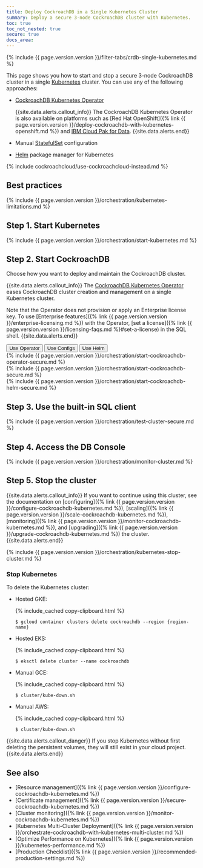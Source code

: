 ```yaml
---
title: Deploy CockroachDB in a Single Kubernetes Cluster
summary: Deploy a secure 3-node CockroachDB cluster with Kubernetes.
toc: true
toc_not_nested: true
secure: true
docs_area:
---
```


{% include {{ page.version.version }}/filter-tabs/crdb-single-kubernetes.md %}

This page shows you how to start and stop a secure 3-node CockroachDB cluster in a single [Kubernetes](http://kubernetes.io/) cluster. You can use any of the following approaches:

- [CockroachDB Kubernetes Operator](https://github.com/cockroachdb/cockroach-operator)

    {{site.data.alerts.callout_info}}
    The CockroachDB Kubernetes Operator is also available on platforms such as [Red Hat OpenShift]({% link {{ page.version.version }}/deploy-cockroachdb-with-kubernetes-openshift.md %}) and [IBM Cloud Pak for Data](https://www.ibm.com/products/cloud-pak-for-data).
    {{site.data.alerts.end}}

- Manual [StatefulSet](http://kubernetes.io/docs/concepts/abstractions/controllers/statefulsets/) configuration

- [Helm](https://helm.sh/) package manager for Kubernetes

{% include cockroachcloud/use-cockroachcloud-instead.md %}

## Best practices

{% include {{ page.version.version }}/orchestration/kubernetes-limitations.md %}

## Step 1. Start Kubernetes

{% include {{ page.version.version }}/orchestration/start-kubernetes.md %}

## Step 2. Start CockroachDB

Choose how you want to deploy and maintain the CockroachDB cluster.

{{site.data.alerts.callout_info}}
The [CockroachDB Kubernetes Operator](https://github.com/cockroachdb/cockroach-operator) eases CockroachDB cluster creation and management on a single Kubernetes cluster.

Note that the Operator does not provision or apply an Enterprise license key. To use [Enterprise features]({% link {{ page.version.version }}/enterprise-licensing.md %}) with the Operator, [set a license]({% link {{ page.version.version }}/licensing-faqs.md %}#set-a-license) in the SQL shell.
{{site.data.alerts.end}}

<div class="filters filters-big clearfix">
    <button class="filter-button" data-scope="operator">Use Operator</button>
    <button class="filter-button" data-scope="manual">Use Configs</button>
    <button class="filter-button" data-scope="helm">Use Helm</button>
</div>

<section class="filter-content" markdown="1" data-scope="operator">
{% include {{ page.version.version }}/orchestration/start-cockroachdb-operator-secure.md %}
</section>

<section class="filter-content" markdown="1" data-scope="manual">
{% include {{ page.version.version }}/orchestration/start-cockroachdb-secure.md %}
</section>

<section class="filter-content" markdown="1" data-scope="helm">
{% include {{ page.version.version }}/orchestration/start-cockroachdb-helm-secure.md %}
</section>

## Step 3. Use the built-in SQL client

{% include {{ page.version.version }}/orchestration/test-cluster-secure.md %}

## Step 4. Access the DB Console

{% include {{ page.version.version }}/orchestration/monitor-cluster.md %}

## Step 5. Stop the cluster

{{site.data.alerts.callout_info}}
If you want to continue using this cluster, see the documentation on [configuring]({% link {{ page.version.version }}/configure-cockroachdb-kubernetes.md %}), [scaling]({% link {{ page.version.version }}/scale-cockroachdb-kubernetes.md %}), [monitoring]({% link {{ page.version.version }}/monitor-cockroachdb-kubernetes.md %}), and [upgrading]({% link {{ page.version.version }}/upgrade-cockroachdb-kubernetes.md %}) the cluster.
{{site.data.alerts.end}}

{% include {{ page.version.version }}/orchestration/kubernetes-stop-cluster.md %}

### Stop Kubernetes

To delete the Kubernetes cluster:

- Hosted GKE:

    {% include_cached copy-clipboard.html %}
    ~~~ shell
    $ gcloud container clusters delete cockroachdb --region {region-name}
    ~~~
- Hosted EKS:

    {% include_cached copy-clipboard.html %}
    ~~~ shell
    $ eksctl delete cluster --name cockroachdb
    ~~~
- Manual GCE:

    {% include_cached copy-clipboard.html %}
    ~~~ shell
    $ cluster/kube-down.sh
    ~~~
- Manual AWS:

    {% include_cached copy-clipboard.html %}
    ~~~ shell
    $ cluster/kube-down.sh
    ~~~

{{site.data.alerts.callout_danger}}
If you stop Kubernetes without first deleting the persistent volumes, they will still exist in your cloud project.
{{site.data.alerts.end}}

## See also

- [Resource management]({% link {{ page.version.version }}/configure-cockroachdb-kubernetes.md %})
- [Certificate management]({% link {{ page.version.version }}/secure-cockroachdb-kubernetes.md %})
- [Cluster monitoring]({% link {{ page.version.version }}/monitor-cockroachdb-kubernetes.md %})
- [Kubernetes Multi-Cluster Deployment]({% link {{ page.version.version }}/orchestrate-cockroachdb-with-kubernetes-multi-cluster.md %})
- [Optimize Performance on Kubernetes]({% link {{ page.version.version }}/kubernetes-performance.md %})
- [Production Checklist]({% link {{ page.version.version }}/recommended-production-settings.md %})
